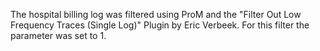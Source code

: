 The hospital billing log was filtered using ProM and the "Filter Out Low Frequency Traces (Single Log)" Plugin by Eric Verbeek.
For this filter the parameter was set to 1.